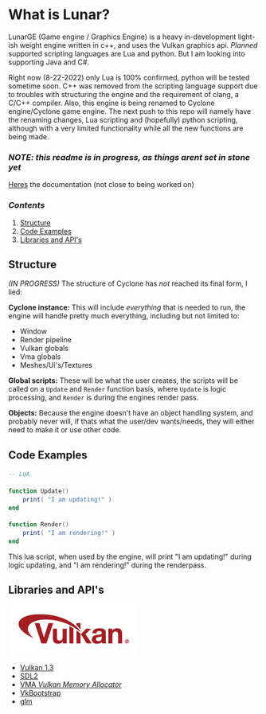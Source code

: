 # What is Lunar?
LunarGE (Game engine / Graphics Engine) is a heavy in-development light-ish weight engine written in c++, and uses the Vulkan graphics api. *Planned* supported scripting languages are Lua and python. But I am looking into supporting Java and C#.

Right now (8-22-2022) only Lua is 100% confirmed, python will be tested sometime soon. C++ was removed from the scripting language support due to troubles with structuring the engine and the requirement of clang, a C/C++ compiler. Also, this engine is being renamed to Cyclone engine/Cyclone game engine. The next push to this repo will namely have the renaming changes, Lua scripting and (hopefully) python scripting, although with a very limited functionality while all the new functions are being made.

### *NOTE: this readme is in progress, as things arent set in stone yet*

[Heres](docs/documentation.md) the documentation (not close to being worked on)

### *Contents*

1. [Structure](#structure)
2. [Code Examples](#code-examples)
3. [Libraries and API's](#libraries-and-apis)

## Structure

*(IN PROGRESS)* The structure of Cyclone has *not* reached its final form, I lied:

**Cyclone instance:**
This will include *everything* that is needed to run, the engine will handle pretty much everything, including but not limited to:
- Window
- Render pipeline
- Vulkan globals
- Vma globals
- Meshes/Ui's/Textures

**Global scripts:**
These will be what the user creates, the scripts will be called on a ``Update`` and ``Render`` function basis, where ``Update`` is logic processing, and ``Render`` is during the engines render pass. 

**Objects:**
Because the engine doesn't have an object handling system, and probably never will, if thats what the user/dev wants/needs, they will either need to make it or use other code.


## Code Examples
```lua
-- LUA

function Update()
    print( "I am updating!" )
end

function Render()
    print( "I am rendering!" )
end
```
This lua script, when used by the engine, will print "I am updating!" during logic updating, and "I am rendering!" during the renderpass.

## Libraries and API's
![Vulkan](docs/Vulkan_100px_Dec16.png)
- [Vulkan 1.3](https://www.vulkan.org/)
- [SDL2](https://www.libsdl.org/)
- [VMA *Vulkan Memory Allocator*](https://github.com/GPUOpen-LibrariesAndSDKs/VulkanMemoryAllocator)
- [VkBootstrap](https://github.com/charles-lunarg/vk-bootstrap)
- [glm](https://github.com/g-truc/glm)
